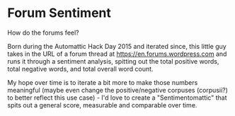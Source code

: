 # Forum Sentiment
How do the forums feel?

Born during the Automattic Hack Day 2015 and iterated since, this little guy takes in the URL of a forum thread at https://en.forums.wordpress.com 
and runs it through a sentiment analysis, spitting out the total positive words, total negative words, and total overall word count.

My hope over time is to iterate a bit more to make those numbers meaningful (maybe even change the positive/negative corpuses (corpusii?) to better reflect this use case) - I'd love to create a "Sentimentomattic" that spits out a general score, measurable and comparable over time. 
